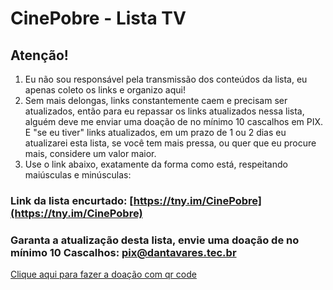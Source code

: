 # CinePobre - Lista TV
## Atenção!
 1. Eu não sou responsável pela transmissão dos conteúdos da lista, eu apenas coleto os links e organizo aqui!
 2. Sem mais delongas, links constantemente caem e precisam ser atualizados, então para eu repassar os links atualizados nessa lista, alguém deve me enviar uma doação de no mínimo 10 cascalhos em PIX. E "se eu tiver" links atualizados, em um prazo de 1 ou 2 dias eu atualizarei esta lista, se você tem mais pressa, ou quer que eu procure mais, considere um valor maior.
3. Use o link abaixo, exatamente da forma como está, respeitando maiúsculas e minúsculas:

### Link da lista encurtado: [https://tny.im/CinePobre](https://tny.im/CinePobre)

### Garanta a atualização desta lista, envie uma doação de no mínimo 10 Cascalhos: pix@dantavares.tec.br 
[Clique aqui para fazer a doação com qr code](https://nubank.com.br/pagar/37xft/D2wxOFmkST)
